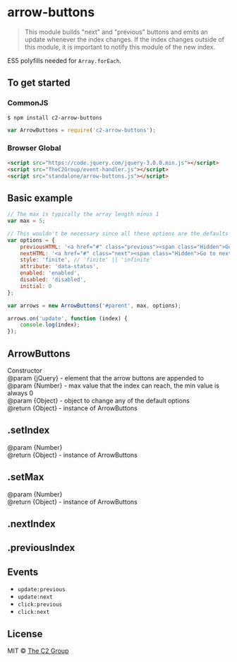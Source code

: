 arrow-buttons
=============

> This module builds "next" and "previous" buttons and emits an update whenever the index changes. If the index changes outside of this module, it is important to notify this module of the new index.

ES5 polyfills needed for `Array.forEach`.


To get started
--------------

### CommonJS

```
$ npm install c2-arrow-buttons
```

```js
var ArrowButtons = require('c2-arrow-buttons');
```

### Browser Global

```html
<script src="https://code.jquery.com/jquery-3.0.0.min.js"></script>
<script src="TheC2Group/event-handler.js"></script>
<script src="standalone/arrow-buttons.js"></script>
```


Basic example
-------------

```js
// The max is typically the array length minus 1
var max = 5;

// This wouldn't be necessary since all these options are the defaults
var options = {
    previousHTML: '<a href="#" class="previous"><span class="Hidden">Go to previous item</span></a>',
    nextHTML: '<a href="#" class="next"><span class="Hidden">Go to next item</span></a>',
    style: 'finite', // 'finite' || 'infinite'
    attribute: 'data-status',
    enabled: 'enabled',
    disabled: 'disabled',
    initial: 0
};

var arrows = new ArrowButtons('#parent', max, options);

arrows.on('update', function (index) {
    console.log(index);
});
```


ArrowButtons
------------
Constructor  
@param {jQuery} - element that the arrow buttons are appended to  
@param {Number} - max value that the index can reach, the min value is always 0  
@param {Object} - object to change any of the default options  
@return {Object} - instance of ArrowButtons  


.setIndex
---------
@param {Number}  
@return {Object} - instance of ArrowButtons  


.setMax
-------
@param {Number}  
@return {Object} - instance of ArrowButtons  


.nextIndex
----------

.previousIndex
--------------


Events
---------
* `update:previous`
* `update:next`
* `click:previous`
* `click:next`


License
-------

MIT © [The C2 Group](https://c2experience.com)
